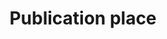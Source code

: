 ---
title: 'Publication place'
field: 'is.item.publicationPlace'
slug: 'is-item-publicationplace'
description: 'City and country name'
comment: 'Usually entered as: City, country'
required: False
module: 'Provenance'
cluster: 'Global'
policy: 'Free value. Single value only.'
layout: 'home'
---